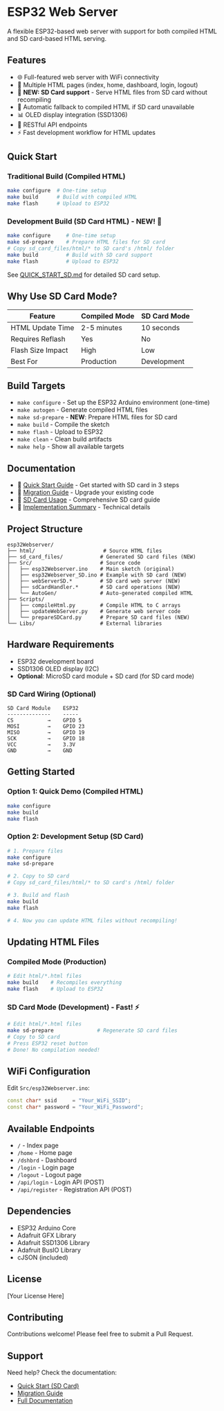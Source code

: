 # ESP32 Web Server

A flexible ESP32-based web server with support for both compiled HTML and SD card-based HTML serving.

## Features

- 🌐 Full-featured web server with WiFi connectivity
- 📱 Multiple HTML pages (index, home, dashboard, login, logout)
- 💾 **NEW: SD Card support** - Serve HTML files from SD card without recompiling
- 🔄 Automatic fallback to compiled HTML if SD card unavailable
- 📊 OLED display integration (SSD1306)
- 🔌 RESTful API endpoints
- ⚡ Fast development workflow for HTML updates

## Quick Start

### Traditional Build (Compiled HTML)
```bash
make configure  # One-time setup
make build      # Build with compiled HTML
make flash      # Upload to ESP32
```

### Development Build (SD Card HTML) - NEW! 🎉
```bash
make configure     # One-time setup
make sd-prepare    # Prepare HTML files for SD card
# Copy sd_card_files/html/* to SD card's /html/ folder
make build         # Build with SD card support
make flash         # Upload to ESP32
```

See [QUICK_START_SD.md](QUICK_START_SD.md) for detailed SD card setup.

## Why Use SD Card Mode?

| Feature | Compiled Mode | SD Card Mode |
|---------|--------------|--------------|
| HTML Update Time | 2-5 minutes | 10 seconds |
| Requires Reflash | Yes | No |
| Flash Size Impact | High | Low |
| Best For | Production | Development |

## Build Targets

- `make configure` - Set up the ESP32 Arduino environment (one-time)
- `make autogen` - Generate compiled HTML files
- `make sd-prepare` - **NEW**: Prepare HTML files for SD card
- `make build` - Compile the sketch
- `make flash` - Upload to ESP32
- `make clean` - Clean build artifacts
- `make help` - Show all available targets

## Documentation

- 📖 [Quick Start Guide](QUICK_START_SD.md) - Get started with SD card in 3 steps
- 📘 [Migration Guide](MIGRATION_GUIDE.md) - Upgrade your existing code
- 📕 [SD Card Usage](SD_CARD_USAGE.md) - Comprehensive SD card guide
- 📗 [Implementation Summary](IMPLEMENTATION_SUMMARY.md) - Technical details

## Project Structure

```
esp32Webserver/
├── html/                      # Source HTML files
├── sd_card_files/            # Generated SD card files (NEW)
├── Src/                      # Source code
│   ├── esp32Webserver.ino    # Main sketch (original)
│   ├── esp32Webserver_SD.ino # Example with SD card (NEW)
│   ├── webServerSD.*         # SD card web server (NEW)
│   ├── sdCardHandler.*       # SD card operations (NEW)
│   └── AutoGen/              # Auto-generated compiled HTML
├── Scripts/
│   ├── compileHtml.py        # Compile HTML to C arrays
│   ├── updateWebServer.py    # Generate web server code
│   └── prepareSDCard.py      # Prepare SD card files (NEW)
└── Libs/                     # External libraries
```

## Hardware Requirements

- ESP32 development board
- SSD1306 OLED display (I2C)
- **Optional**: MicroSD card module + SD card (for SD card mode)

### SD Card Wiring (Optional)

```
SD Card Module    ESP32
--------------    -----
CS           →    GPIO 5
MOSI         →    GPIO 23
MISO         →    GPIO 19
SCK          →    GPIO 18
VCC          →    3.3V
GND          →    GND
```

## Getting Started

### Option 1: Quick Demo (Compiled HTML)
```bash
make configure
make build
make flash
```

### Option 2: Development Setup (SD Card)
```bash
# 1. Prepare files
make configure
make sd-prepare

# 2. Copy to SD card
# Copy sd_card_files/html/* to SD card's /html/ folder

# 3. Build and flash
make build
make flash

# 4. Now you can update HTML files without recompiling!
```

## Updating HTML Files

### Compiled Mode (Production)
```bash
# Edit html/*.html files
make build    # Recompiles everything
make flash    # Upload to ESP32
```

### SD Card Mode (Development) - Fast! ⚡
```bash
# Edit html/*.html files
make sd-prepare              # Regenerate SD card files
# Copy to SD card
# Press ESP32 reset button
# Done! No compilation needed!
```

## WiFi Configuration

Edit `Src/esp32Webserver.ino`:
```cpp
const char* ssid     = "Your_WiFi_SSID";
const char* password = "Your_WiFi_Password";
```

## Available Endpoints

- `/` - Index page
- `/home` - Home page
- `/dshbrd` - Dashboard
- `/login` - Login page
- `/logout` - Logout page
- `/api/login` - Login API (POST)
- `/api/register` - Registration API (POST)

## Dependencies

- ESP32 Arduino Core
- Adafruit GFX Library
- Adafruit SSD1306 Library
- Adafruit BusIO Library
- cJSON (included)

## License

[Your License Here]

## Contributing

Contributions welcome! Please feel free to submit a Pull Request.

## Support

Need help? Check the documentation:
- [Quick Start (SD Card)](QUICK_START_SD.md)
- [Migration Guide](MIGRATION_GUIDE.md)
- [Full Documentation](SD_CARD_USAGE.md)

